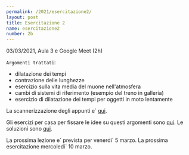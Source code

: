 ```yaml
---
permalink: /2021/esercitazione2/
layout: post
title: Esercitazione 2
name: esercitazione2
number: 2b
---
```


03/03/2021, Aula 3 e Google Meet (2h)

`Argomenti trattati`:
  * dilatazione dei tempi
  * contrazione delle lunghezze
  * esercizio sulla vita media del muone nell'atmosfera
  * cambi di sistemi di riferimento (esempio del treno in galleria)
  * esercizio di dilatazione dei tempi per oggetti in moto lentamente

La scannerizzazione degli appunti e\` [qui](https://cernbox.cern.ch/index.php/s/HAzQgaUKB7Glhbc/download).

Gli esercizi per casa per fissare le idee su questi argomenti sono [qui](https://cernbox.cern.ch/index.php/s/sm2722XFtWBgilE/download). Le soluzioni sono [qui](https://cernbox.cern.ch/index.php/s/6GFZEpH7BiOcdOp/download).

La prossima lezione e\` prevista per venerdi\` 5 marzo. La prossima esercitazione mercoledi\` 10 marzo.



